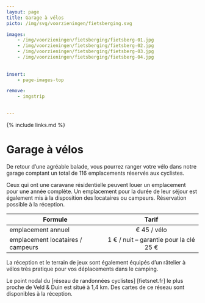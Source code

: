 ```yaml
---
layout: page
title: Garage à vélos
picto: /img/svg/voorzieningen/fietsberging.svg

images:
    - /img/voorzieningen/fietsberging/fietsberg-01.jpg
    - /img/voorzieningen/fietsberging/fietsberg-02.jpg
    - /img/voorzieningen/fietsberging/fietsberg-03.jpg
    - /img/voorzieningen/fietsberging/fietsberg-04.jpg
    
    
insert:
    - page-images-top

remove:
    - imgstrip
    

---
```


{% include links.md %}

# Garage à vélos

De retour d’une agréable balade, vous pourrez ranger votre vélo dans notre garage comptant un total de 116 emplacements réservés aux cyclistes.

Ceux qui ont une caravane résidentielle peuvent louer un emplacement pour une année complète. Un emplacement pour la durée de leur séjour est également mis à la disposition des locataires ou campeurs.
Réservation possible à la réception.

| Formule                 | Tarif |
|-------------------------|:-----:|
| emplacement annuel      |€ 45 / vélo   |
| emplacement locataires / campeurs | 1 € / nuit – garantie pour la clé 25 € |


La réception et le terrain de jeux sont également équipés d’un râtelier à vélos très pratique pour vos déplacements dans le camping. 

Le point nodal du [réseau de randonnées cyclistes] [fietsnet.fr] le plus proche de Veld & Duin est situé à 1,4 km. Des cartes de ce réseau sont disponibles à la réception.
